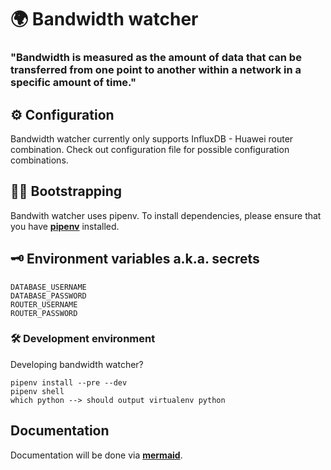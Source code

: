 # 🌍 Bandwidth watcher 
### "Bandwidth is measured as the amount of data that can be transferred from one point to another within a network in a specific amount of time."
## ⚙️ Configuration
Bandwidth watcher currently only supports InfluxDB - Huawei router combination.
Check out configuration file for possible configuration combinations.
## 🏴‍☠️ Bootstrapping
Bandwith watcher uses pipenv. To install dependencies, please ensure that you have [**pipenv**](https://pypi.org/project/pipenv/) installed.

## 🗝️ Environment variables a.k.a. secrets

    DATABASE_USERNAME
    DATABASE_PASSWORD
    ROUTER_USERNAME
    ROUTER_PASSWORD

### 🛠️ Development environment 
Developing bandwidth watcher?

    pipenv install --pre --dev
    pipenv shell
    which python --> should output virtualenv python

## Documentation
Documentation will be done via [**mermaid**](https://github.com/mermaid-js/mermaid).